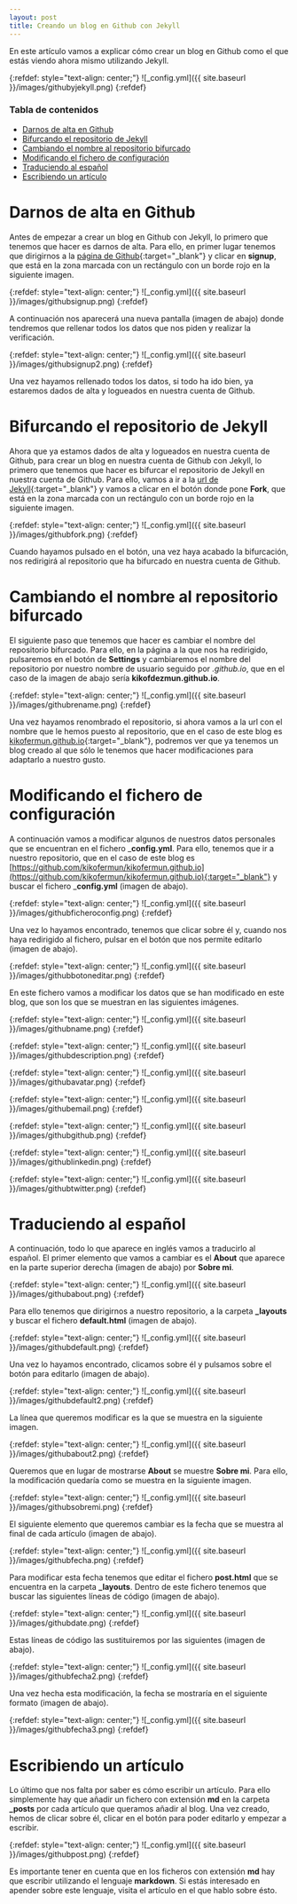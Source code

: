 ```yaml
---
layout: post
title: Creando un blog en Github con Jekyll
---
```


En este artículo vamos a explicar cómo crear un blog en Github como el que estás viendo ahora mismo utilizando Jekyll.

{:refdef: style="text-align: center;"}
![_config.yml]({{ site.baseurl }}/images/githubyjekyll.png)
{:refdef}

### Tabla de contenidos
- [Darnos de alta en Github](#darnos-de-alta-en-github)
- [Bifurcando el repositorio de Jekyll](#bifurcando-el-repositorio-de-jekyll)
- [Cambiando el nombre al repositorio bifurcado](#cambiando-el-nombre-al-repositorio-bifurcado)
- [Modificando el fichero de configuración](#modificando-el-fichero-de-configuración)
- [Traduciendo al español](#traduciendo-al-español)
- [Escribiendo un artículo](#escribiendo-un-artículo)

# Darnos de alta en Github
Antes de empezar a crear un blog en Github con Jekyll, lo primero que tenemos que hacer es darnos de alta. Para ello, en primer lugar tenemos que dirigirnos a la [página de Github](https://github.com/){:target="_blank"} y clicar en __signup__, que está en la zona marcada con un rectángulo con un borde rojo en la siguiente imagen.

{:refdef: style="text-align: center;"}
![_config.yml]({{ site.baseurl }}/images/githubsignup.png)
{:refdef}

A continuación nos aparecerá una nueva pantalla (imagen de abajo) donde tendremos que rellenar todos los datos que nos piden y realizar la verificación.

{:refdef: style="text-align: center;"}
![_config.yml]({{ site.baseurl }}/images/githubsignup2.png)
{:refdef}

Una vez hayamos rellenado todos los datos, si todo ha ido bien, ya estaremos dados de alta y logueados en nuestra cuenta de Github.

# Bifurcando el repositorio de Jekyll
Ahora que ya estamos dados de alta y logueados en nuestra cuenta de Github, para crear un blog en nuestra cuenta de Github con Jekyll, lo primero que tenemos que hacer es bifurcar el repositorio de Jekyll en nuestra cuenta de Github. Para ello, vamos a ir a la [url de Jekyll](https://github.com/barryclark/jekyll-now){:target="_blank"} y vamos a clicar en el botón donde pone __Fork__, que está en la zona marcada con un rectángulo con un borde rojo en la siguiente imagen.

{:refdef: style="text-align: center;"}
![_config.yml]({{ site.baseurl }}/images/githubfork.png)
{:refdef}

Cuando hayamos pulsado en el botón, una vez haya acabado la bifurcación, nos redirigirá al repositorio que ha bifurcado en nuestra cuenta de Github.

# Cambiando el nombre al repositorio bifurcado
El siguiente paso que tenemos que hacer es cambiar el nombre del repositorio bifurcado. Para ello, en la página a la que nos ha redirigido, pulsaremos en el botón de __Settings__ y cambiaremos el nombre del repositorio por nuestro nombre de usuario seguido por _.github.io_, que en el caso de la imagen de abajo sería __kikofdezmun.github.io__.

{:refdef: style="text-align: center;"}
![_config.yml]({{ site.baseurl }}/images/githubrename.png)
{:refdef}

Una vez hayamos renombrado el repositorio, si ahora vamos a la url con el nombre que le hemos puesto al repositorio, que en el caso de este blog es [kikofermun.github.io](https://kikofermun.github.io){:target="_blank"}, podremos ver que ya tenemos un blog creado al que sólo le tenemos que hacer modificaciones para adaptarlo a nuestro gusto.

# Modificando el fichero de configuración
A continuación vamos a modificar algunos de nuestros datos personales que se encuentran en el fichero ___config.yml__. Para ello, tenemos que ir a nuestro repositorio, que en el caso de este blog es [https://github.com/kikofermun/kikofermun.github.io](https://github.com/kikofermun/kikofermun.github.io){:target="_blank"} y buscar el fichero ___config.yml__ (imagen de abajo).

{:refdef: style="text-align: center;"}
![_config.yml]({{ site.baseurl }}/images/githubficheroconfig.png)
{:refdef}

Una vez lo hayamos encontrado, tenemos que clicar sobre él y, cuando nos haya redirigido al fichero, pulsar en el botón que nos permite editarlo (imagen de abajo).

{:refdef: style="text-align: center;"}
![_config.yml]({{ site.baseurl }}/images/githubbotoneditar.png)
{:refdef}

En este fichero vamos a modificar los datos que se han modificado en este blog, que son los que se muestran en las siguientes imágenes.

{:refdef: style="text-align: center;"}
![_config.yml]({{ site.baseurl }}/images/githubname.png)
{:refdef}

{:refdef: style="text-align: center;"}
![_config.yml]({{ site.baseurl }}/images/githubdescription.png)
{:refdef}

{:refdef: style="text-align: center;"}
![_config.yml]({{ site.baseurl }}/images/githubavatar.png)
{:refdef}

{:refdef: style="text-align: center;"}
![_config.yml]({{ site.baseurl }}/images/githubemail.png)
{:refdef}

{:refdef: style="text-align: center;"}
![_config.yml]({{ site.baseurl }}/images/githubgithub.png)
{:refdef}

{:refdef: style="text-align: center;"}
![_config.yml]({{ site.baseurl }}/images/githublinkedin.png)
{:refdef}

{:refdef: style="text-align: center;"}
![_config.yml]({{ site.baseurl }}/images/githubtwitter.png)
{:refdef}

# Traduciendo al español
A continuación, todo lo que aparece en inglés vamos a traducirlo al español. El primer elemento que vamos a cambiar es el **About** que aparece en la parte superior derecha (imagen de abajo) por **Sobre mi**.

{:refdef: style="text-align: center;"}
![_config.yml]({{ site.baseurl }}/images/githubabout.png)
{:refdef}

Para ello tenemos que dirigirnos a nuestro repositorio, a la carpeta **_layouts** y buscar el fichero **default.html** (imagen de abajo).

{:refdef: style="text-align: center;"}
![_config.yml]({{ site.baseurl }}/images/githubdefault.png)
{:refdef}

Una vez lo hayamos encontrado, clicamos sobre él y pulsamos sobre el botón para editarlo (imagen de abajo).

{:refdef: style="text-align: center;"}
![_config.yml]({{ site.baseurl }}/images/githubdefault2.png)
{:refdef}

La línea que queremos modificar es la que se muestra en la siguiente imagen.

{:refdef: style="text-align: center;"}
![_config.yml]({{ site.baseurl }}/images/githubabout2.png)
{:refdef}

Queremos que en lugar de mostrarse **About** se muestre **Sobre mi**. Para ello, la modificación quedaría como se muestra en la siguiente imagen.

{:refdef: style="text-align: center;"}
![_config.yml]({{ site.baseurl }}/images/githubsobremi.png)
{:refdef}

El siguiente elemento que queremos cambiar es la fecha que se muestra al final de cada artículo (imagen de abajo).

{:refdef: style="text-align: center;"}
![_config.yml]({{ site.baseurl }}/images/githubfecha.png)
{:refdef}

Para modificar esta fecha tenemos que editar el fichero **post.html** que se encuentra en la carpeta **_layouts**. Dentro de este fichero tenemos que buscar las siguientes líneas de código (imagen de abajo).

{:refdef: style="text-align: center;"}
![_config.yml]({{ site.baseurl }}/images/githubdate.png)
{:refdef}

Estas líneas de código las sustituiremos por las siguientes (imagen de abajo).

{:refdef: style="text-align: center;"}
![_config.yml]({{ site.baseurl }}/images/githubfecha2.png)
{:refdef}

Una vez hecha esta modificación, la fecha se mostraría en el siguiente formato (imagen de abajo).

{:refdef: style="text-align: center;"}
![_config.yml]({{ site.baseurl }}/images/githubfecha3.png)
{:refdef}

# Escribiendo un artículo
Lo último que nos falta por saber es cómo escribir un artículo. Para ello simplemente hay que añadir un fichero con extensión **md** en la carpeta **_posts** por cada artículo que queramos añadir al blog. Una vez creado, hemos de clicar sobre él, clicar en el botón para poder editarlo y empezar a escribir.

{:refdef: style="text-align: center;"}
![_config.yml]({{ site.baseurl }}/images/githubpost.png)
{:refdef}

Es importante tener en cuenta que en los ficheros con extensión **md** hay que escribir utilizando el lenguaje **markdown**. Si estás interesado en apender sobre este lenguaje, visita el artículo en el que hablo sobre ésto.
